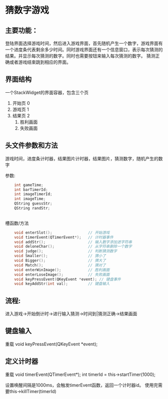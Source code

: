 # 猜数字游戏

## 主要功能：
登陆界面选择游戏时间，然后进入游戏界面，首先随机产生一个数字，游戏界面有一个进度条代表剩余多少时间。同时游戏界面还有一个信息窗口，表示每次猜测的结果。并显示每次猜测的数字。同时也需要按钮来输入每次猜测的数字。
猜测正确或者游戏结束跳到相应的界面。

## 界面结构
一个StackWidget的界面容器，包含三个页
1. 开始页 0
2. 游戏页 1
3. 结果页 2
    1. 胜利画面
    2. 失败画面

## 头文件参数和方法
游戏时间，进度条计时器，结果图片计时器，结果图片，猜测数字，随机产生的数字

参数:
```cpp
    int gameTime;
    int barTimerId;
    int imageTimerId;
    int imageTime;
    QString guessStr;
    QString randStr;
    
```
槽函数/方法
```cpp
    void enterSlot();                // 开始游戏
    void timerEvent(QTimerEvent*);   // 计时器事件
    void addStr();                   // 输入数字添加进字符串
    void deloneChar();               // 从字符串删除一个数字
    void judge();                    // 判断猜测数字
    void Smaller();                  // 猜小了
    void Bigger();                   // 猜大了
    void Match();                    // 猜对了
    void enterWinImage();            // 胜利画面
    void enterLoseImage();           // 失败画面
    void keyPressEvent(QKeyEvent *event); // 键盘事件
    void keyAddStr(int val);         // 键盘输入
```

## 流程:
进入游戏->开始倒计时->进行输入猜测->时间到|猜测正确->结果画面    
    
## 键盘输入
重载 void keyPressEvent(QKeyEvent *event);
## 定义计时器
重载 void timerEvent(QTimerEvent*);
int timerId = this->startTimer(1000);

设置唤醒间隔是1000ms，会触发timerEvent函数，返回一个计时器id。
使用完需要this->killTimer(timerId)
